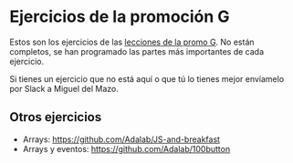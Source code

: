 # Ejercicios de la promoción G

Estos son los ejercicios de las [lecciones de la promo G](https://books.adalab.es/materiales-front-end-g/). No están completos, se han programado las partes más importantes de cada ejercicio.

Si tienes un ejercicio que no está aquí o que tú lo tienes mejor envíamelo por Slack a Miguel del Mazo.

## Otros ejercicios

* Arrays: https://github.com/Adalab/JS-and-breakfast
* Arrays y eventos: https://github.com/Adalab/100button